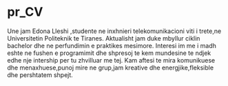 # pr_CV
Une jam Edona Lleshi ,studente ne inxhnieri telekomunikacioni viti i trete,ne Universitetin Politeknik te Tiranes. Aktualisht jam duke mbyllur ciklin bachelor dhe ne perfundimin e praktikes mesimore. Interesi im me i madh eshte ne fushen e programimit dhe shpresoj te kem mundesine te ndjek edhe nje intership per tu zhvilluar me tej. Kam aftesi te mira komunikuese dhe menaxhuese,punoj mire ne grup,jam kreative dhe energjike,fleksible dhe pershtatem shpejt. 
